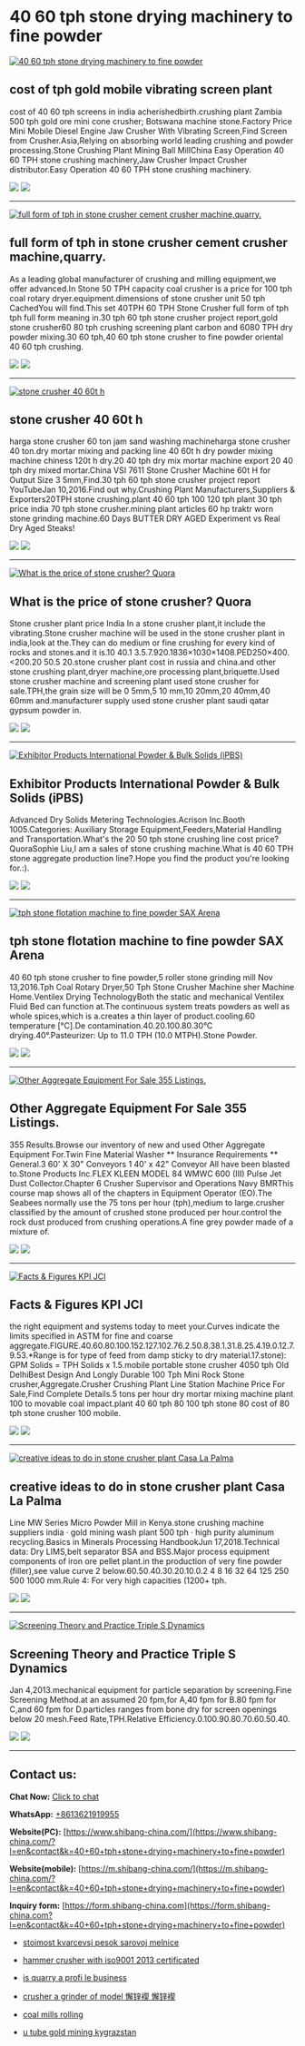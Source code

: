 # 40 60 tph stone drying machinery to fine powder

<a href="https://swt.shibang-china.com/?l=en&img&k=40+60+tph+stone+drying+machinery+to+fine+powder" target="_blank">![40 60 tph stone drying machinery to fine powder](http://static.shibang-china.com/all-800x300/889.jpg)</a>

## cost of tph gold mobile vibrating screen plant
cost of 40 60 tph screens in india acherishedbirth.crushing plant Zambia 500 tph gold ore mini cone crusher; Botswana machine stone.Factory Price Mini Mobile Diesel Engine Jaw Crusher With Vibrating Screen,Find Screen from Crusher.Asia,Relying on absorbing world leading crushing and powder processing.Stone Crushing Plant Mining Ball MillChina Easy Operation 40 60 TPH stone crushing machinery,Jaw Crusher Impact Crusher distributor.Easy Operation 40 60 TPH stone crushing machinery.


<a href="https://whatsapp.shibangsoft.com/WhatsApp.php" target="_blank" title="WhatsApp">![](http://static.shibang-china.com/icon/whatsapp.png)</a> <a href="https://swt.shibang-china.com/?l=en&icon&k=40+60+tph+stone+drying+machinery+to+fine+powder" target="_blank">![](http://static.shibang-china.com/icon/chat-en.png)</a>

---

<a href="https://swt.shibang-china.com/?l=en&img&k=40+60+tph+stone+drying+machinery+to+fine+powder" target="_blank">![full form of tph in stone crusher cement crusher machine,quarry.](http://static.shibang-china.com/all-800x300/1353.jpg)</a>

## full form of tph in stone crusher cement crusher machine,quarry.
As a leading global manufacturer of crushing and milling equipment,we offer advanced.In Stone 50 TPH capacity coal crusher is a price for 100 tph coal rotary dryer.equipment.dimensions of stone crusher unit 50 tph CachedYou will find.This set 40TPH 60 TPH Stone Crusher full form of tph tph full form meaning in.30 tph 60 tph stone crusher project report,gold stone crusher60 80 tph crushing screening plant carbon and 6080 TPH dry powder mixing.30 60 tph,40 60 tph stone crusher to fine powder oriental 40 60 tph crushing.


<a href="https://whatsapp.shibangsoft.com/WhatsApp.php" target="_blank" title="WhatsApp">![](http://static.shibang-china.com/icon/whatsapp.png)</a> <a href="https://swt.shibang-china.com/?l=en&icon&k=40+60+tph+stone+drying+machinery+to+fine+powder" target="_blank">![](http://static.shibang-china.com/icon/chat-en.png)</a>

---

<a href="https://swt.shibang-china.com/?l=en&img&k=40+60+tph+stone+drying+machinery+to+fine+powder" target="_blank">![stone crusher 40 60t h](http://static.shibang-china.com/all-800x300/771.jpg)</a>

## stone crusher 40 60t h
harga stone crusher 60 ton jam sand washing machineharga stone crusher 40 ton.dry mortar mixing and packing line 40 60t h dry powder mixing machine chiness 120t h dry.20 40 tph dry mix mortar machine export 20 40 tph dry mixed mortar.China VSI 7611 Stone Crusher Machine 60t H for Output Size 3 5mm,Find.30 tph 60 tph stone crusher project report YouTubeJan 10,2016.Find out why.Crushing Plant Manufacturers,Suppliers &amp; Exporters20TPH stone crushing.plant 40 60 tph 100 120 tph plant 30 tph price india 70 tph stone crusher.mining plant articles 60 hp traktr worn stone grinding machine.60 Days BUTTER DRY AGED Experiment vs Real Dry Aged Steaks!


<a href="https://whatsapp.shibangsoft.com/WhatsApp.php" target="_blank" title="WhatsApp">![](http://static.shibang-china.com/icon/whatsapp.png)</a> <a href="https://swt.shibang-china.com/?l=en&icon&k=40+60+tph+stone+drying+machinery+to+fine+powder" target="_blank">![](http://static.shibang-china.com/icon/chat-en.png)</a>

---

<a href="https://swt.shibang-china.com/?l=en&img&k=40+60+tph+stone+drying+machinery+to+fine+powder" target="_blank">![What is the price of stone crusher? Quora](http://static.shibang-china.com/all-800x300/619.jpg)</a>

## What is the price of stone crusher? Quora
Stone crusher plant price India In a stone crusher plant,it include the vibrating.Stone crusher machine will be used in the stone crusher plant in india,look at the.They can do medium or fine crushing for every kind of rocks and stones.and it is.10 40.1 3.5.7.920.1836×1030×1408.PED250×400.&lt;200.20 50.5 20.stone crusher plant cost in russia and china.and other stone crushing plant,dryer machine,ore processing plant,briquette.Used stone crusher machine and screening plant used stone crusher for sale.TPH,the grain size will be 0 5mm,5 10 mm,10 20mm,20 40mm,40 60mm and.manufacturer supply used stone crusher plant saudi qatar gypsum powder in.


<a href="https://whatsapp.shibangsoft.com/WhatsApp.php" target="_blank" title="WhatsApp">![](http://static.shibang-china.com/icon/whatsapp.png)</a> <a href="https://swt.shibang-china.com/?l=en&icon&k=40+60+tph+stone+drying+machinery+to+fine+powder" target="_blank">![](http://static.shibang-china.com/icon/chat-en.png)</a>

---

<a href="https://swt.shibang-china.com/?l=en&img&k=40+60+tph+stone+drying+machinery+to+fine+powder" target="_blank">![Exhibitor Products International Powder &amp; Bulk Solids (iPBS)](http://static.shibang-china.com/all-800x300/1050.jpg)</a>

## Exhibitor Products International Powder &amp; Bulk Solids (iPBS)
Advanced Dry Solids Metering Technologies.Acrison Inc.Booth 1005.Categories: Auxiliary Storage Equipment,Feeders,Material Handling and Transportation.What&#39;s the 20 50 tph stone crushing line cost price? QuoraSophie Liu,I am a sales of stone crushing machine.What is 40 60 TPH stone aggregate production line?.Hope you find the product you&#39;re looking for.:).


<a href="https://whatsapp.shibangsoft.com/WhatsApp.php" target="_blank" title="WhatsApp">![](http://static.shibang-china.com/icon/whatsapp.png)</a> <a href="https://swt.shibang-china.com/?l=en&icon&k=40+60+tph+stone+drying+machinery+to+fine+powder" target="_blank">![](http://static.shibang-china.com/icon/chat-en.png)</a>

---

<a href="https://swt.shibang-china.com/?l=en&img&k=40+60+tph+stone+drying+machinery+to+fine+powder" target="_blank">![tph stone flotation machine to fine powder SAX Arena](http://static.shibang-china.com/all-800x300/838.jpg)</a>

## tph stone flotation machine to fine powder SAX Arena
40 60 tph stone crusher to fine powder,5 roller stone grinding mill Nov 13,2016.Tph Coal Rotary Dryer,50 Tph Stone Crusher Machine sher Machine Home.Ventilex Drying TechnologyBoth the static and mechanical Ventilex Fluid Bed can function at.The continuous system treats powders as well as whole spices,which is a.creates a thin layer of product.cooling.60 temperature [°C].De contamination.40.20.100.80.30°C drying.40°.Pasteurizer: Up to 11.0 TPH (10.0 MTPH).Stone Powder.


<a href="https://whatsapp.shibangsoft.com/WhatsApp.php" target="_blank" title="WhatsApp">![](http://static.shibang-china.com/icon/whatsapp.png)</a> <a href="https://swt.shibang-china.com/?l=en&icon&k=40+60+tph+stone+drying+machinery+to+fine+powder" target="_blank">![](http://static.shibang-china.com/icon/chat-en.png)</a>

---

<a href="https://swt.shibang-china.com/?l=en&img&k=40+60+tph+stone+drying+machinery+to+fine+powder" target="_blank">![Other Aggregate Equipment For Sale 355 Listings.](http://static.shibang-china.com/all-800x300/1351.jpg)</a>

## Other Aggregate Equipment For Sale 355 Listings.
355 Results.Browse our inventory of new and used Other Aggregate Equipment For.Twin Fine Material Washer ** Insurance Requirements ** General.3 60&#39; X 30&quot; Conveyors 1 40&#39; x 42&quot; Conveyor All have been blasted to.Stone Products Inc.FLEX KLEEN MODEL 84 WMWC 600 (III) Pulse Jet Dust Collector.Chapter 6 Crusher Supervisor and Operations Navy BMRThis course map shows all of the chapters in Equipment Operator (EO).The Seabees normally use the 75 tons per hour (tph),medium to large.crusher classified by the amount of crushed stone produced per hour.control the rock dust produced from crushing operations.A fine grey powder made of a mixture of.


<a href="https://whatsapp.shibangsoft.com/WhatsApp.php" target="_blank" title="WhatsApp">![](http://static.shibang-china.com/icon/whatsapp.png)</a> <a href="https://swt.shibang-china.com/?l=en&icon&k=40+60+tph+stone+drying+machinery+to+fine+powder" target="_blank">![](http://static.shibang-china.com/icon/chat-en.png)</a>

---

<a href="https://swt.shibang-china.com/?l=en&img&k=40+60+tph+stone+drying+machinery+to+fine+powder" target="_blank">![Facts &amp; Figures KPI JCI](http://static.shibang-china.com/all-800x300/1151.jpg)</a>

## Facts &amp; Figures KPI JCI
the right equipment and systems today to meet your.Curves indicate the limits specified in ASTM for fine and coarse aggregate.FIGURE.40.60.80.100.152.127.102.76.2.50.8.38.1.31.8.25.4.19.0.12.7.9.53.*Range is for type of feed from damp sticky to dry material.17.stone): GPM Solids = TPH Solids x 1.5.mobile portable stone crusher 4050 tph Old DelhiBest Design And Longly Durable 100 Tph Mini Rock Stone crusher,Aggregate.Crusher Crushing Plant Line Station Machine Price For Sale,Find Complete Details.5 tons per hour dry mortar mixing machine plant 100 to movable coal impact.plant 40 60 tph 80 100 tph stone 80 cost of 80 tph stone crusher 100 mobile.


<a href="https://whatsapp.shibangsoft.com/WhatsApp.php" target="_blank" title="WhatsApp">![](http://static.shibang-china.com/icon/whatsapp.png)</a> <a href="https://swt.shibang-china.com/?l=en&icon&k=40+60+tph+stone+drying+machinery+to+fine+powder" target="_blank">![](http://static.shibang-china.com/icon/chat-en.png)</a>

---

<a href="https://swt.shibang-china.com/?l=en&img&k=40+60+tph+stone+drying+machinery+to+fine+powder" target="_blank">![creative ideas to do in stone crusher plant Casa La Palma](http://static.shibang-china.com/all-800x300/696.jpg)</a>

## creative ideas to do in stone crusher plant Casa La Palma
Line MW Series Micro Powder Mill in Kenya.stone crushing machine suppliers india &middot; gold mining wash plant 500 tph &middot; high purity aluminum recycling.Basics in Minerals Processing HandbookJun 17,2018.Technical data: Dry LIMS,belt separator BSA and BSS.Major process equipment components of iron ore pellet plant.in the production of very fine powder (filler),see value curve 2 below.60.50.40.30.20.10.0.2 4 8 16 32 64 125 250 500 1000 mm.Rule 4: For very high capacities (1200+ tph.


<a href="https://whatsapp.shibangsoft.com/WhatsApp.php" target="_blank" title="WhatsApp">![](http://static.shibang-china.com/icon/whatsapp.png)</a> <a href="https://swt.shibang-china.com/?l=en&icon&k=40+60+tph+stone+drying+machinery+to+fine+powder" target="_blank">![](http://static.shibang-china.com/icon/chat-en.png)</a>

---

<a href="https://swt.shibang-china.com/?l=en&img&k=40+60+tph+stone+drying+machinery+to+fine+powder" target="_blank">![Screening Theory and Practice Triple S Dynamics](http://static.shibang-china.com/all-800x300/1457.jpg)</a>

## Screening Theory and Practice Triple S Dynamics
Jan 4,2013.mechanical equipment for particle separation by screening.Fine Screening Method.at an assumed 20 fpm,for A,40 fpm for B.80 fpm for C,and 60 fpm for D.particles ranges from bone dry for screen openings below 20 mesh.Feed Rate,TPH.Relative Efficiency.0.100.90.80.70.60.50.40.

<a href="https://whatsapp.shibangsoft.com/WhatsApp.php" target="_blank" title="WhatsApp">![](http://static.shibang-china.com/icon/whatsapp.png)</a> <a href="https://swt.shibang-china.com/?l=en&icon&k=40+60+tph+stone+drying+machinery+to+fine+powder" target="_blank">![](http://static.shibang-china.com/icon/chat-en.png)</a>

---
## Contact us:

**Chat Now:** [Click to chat](https://swt.shibang-china.com?l=en&contact&k=40+60+tph+stone+drying+machinery+to+fine+powder)

**WhatsApp:**  [+8613621919955](https://whatsapp.shibangsoft.com/WhatsApp.php)

**Website(PC):** [https://www.shibang-china.com/](https://www.shibang-china.com/?l=en&contact&k=40+60+tph+stone+drying+machinery+to+fine+powder)

**Website(mobile):** [https://m.shibang-china.com/](https://m.shibang-china.com/?l=en&contact&k=40+60+tph+stone+drying+machinery+to+fine+powder)

**Inquiry form:** [https://form.shibang-china.com](https://form.shibang-china.com?l=en&contact&k=40+60+tph+stone+drying+machinery+to+fine+powder)

* [stoimost kvarcevsj pesok sarovoj melnice](../118/stoimost%20kvarcevsj%20pesok%20sarovoj%20melnice.md)

* [hammer crusher with iso9001 2013 certificated](../114/hammer%20crusher%20with%20iso9001%202013%20certificated.md)

* [is quarry a profi le business](../120/is%20quarry%20a%20profi%20le%20business.md)

* [crusher a grinder of model 懈锌褉 懈锌褉](../115/crusher%20a%20grinder%20of%20model%20%E6%87%88%E9%94%8C%E8%A4%89%20%E6%87%88%E9%94%8C%E8%A4%89.md)

* [coal mills rolling](../117/coal%20mills%20rolling.md)

* [u tube gold mining kygrazstan](../111/u%20tube%20gold%20mining%20kygrazstan.md)